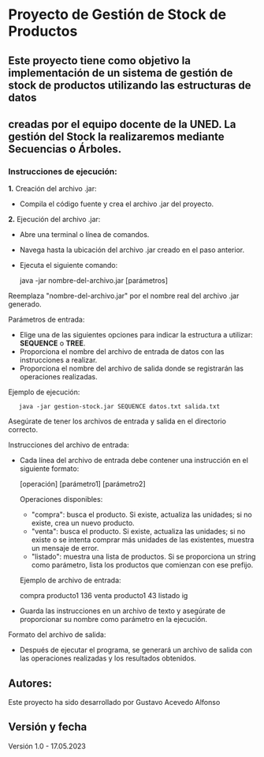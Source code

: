 # **Proyecto de Gestión de Stock de Productos**

## Este proyecto tiene como objetivo la implementación de un sistema de gestión de stock de productos utilizando las estructuras de datos 
## creadas por el equipo docente de la UNED. La gestión del Stock la realizaremos mediante Secuencias o Árboles.

### **Instrucciones de ejecución**:

**1.** Creación del archivo .jar:
   - Compila el código fuente y crea el archivo .jar del proyecto.

**2.** Ejecución del archivo .jar:
   - Abre una terminal o línea de comandos.
   - Navega hasta la ubicación del archivo .jar creado en el paso anterior.
   - Ejecuta el siguiente comando:

       java -jar nombre-del-archivo.jar [parámetros]

   Reemplaza "nombre-del-archivo.jar" por el nombre real del archivo .jar generado.

   Parámetros de entrada:
   - Elige una de las siguientes opciones para indicar la estructura a utilizar: **SEQUENCE** o **TREE**.
   - Proporciona el nombre del archivo de entrada de datos con las instrucciones a realizar.
   - Proporciona el nombre del archivo de salida donde se registrarán las operaciones realizadas.

   Ejemplo de ejecución:

       java -jar gestion-stock.jar SEQUENCE datos.txt salida.txt

   Asegúrate de tener los archivos de entrada y salida en el directorio correcto.

Instrucciones del archivo de entrada:

- Cada línea del archivo de entrada debe contener una instrucción en el siguiente formato:

  [operación] [parámetro1] [parámetro2]

  Operaciones disponibles:
  - "compra": busca el producto. Si existe, actualiza las unidades; si no existe, crea un nuevo producto.
  - "venta": busca el producto. Si existe, actualiza las unidades; si no existe o se intenta comprar más unidades de las existentes, muestra un mensaje de error.
  - "listado": muestra una lista de productos. Si se proporciona un string como parámetro, lista los productos que comienzan con ese prefijo.

  Ejemplo de archivo de entrada:

    compra producto1 136
    venta producto1 43
    listado ig

- Guarda las instrucciones en un archivo de texto y asegúrate de proporcionar su nombre como parámetro en la ejecución.

Formato del archivo de salida:

- Después de ejecutar el programa, se generará un archivo de salida con las operaciones realizadas y los resultados obtenidos.

## **Autores**:
  Este proyecto ha sido desarrollado por Gustavo Acevedo Alfonso

## **Versión y fecha**
  Versión 1.0 - 17.05.2023
